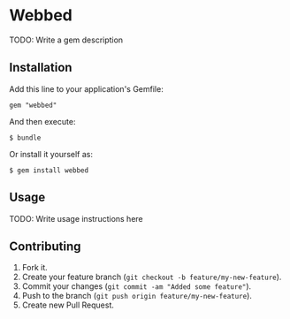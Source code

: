 # Webbed #

TODO: Write a gem description

## Installation ##

Add this line to your application's Gemfile:

    gem "webbed"

And then execute:

    $ bundle

Or install it yourself as:

    $ gem install webbed

## Usage ##

TODO: Write usage instructions here

## Contributing ##

1. Fork it.
2. Create your feature branch (`git checkout -b feature/my-new-feature`).
3. Commit your changes (`git commit -am "Added some feature"`).
4. Push to the branch (`git push origin feature/my-new-feature`).
5. Create new Pull Request.
